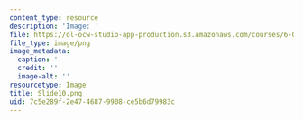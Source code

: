 ```yaml
---
content_type: resource
description: 'Image: '
file: https://ol-ocw-studio-app-production.s3.amazonaws.com/courses/6-004-computation-structures-spring-2017/7c5e289f2e4746879908ce5b6d79983c_Slide10.png
file_type: image/png
image_metadata:
  caption: ''
  credit: ''
  image-alt: ''
resourcetype: Image
title: Slide10.png
uid: 7c5e289f-2e47-4687-9908-ce5b6d79983c
---
```

